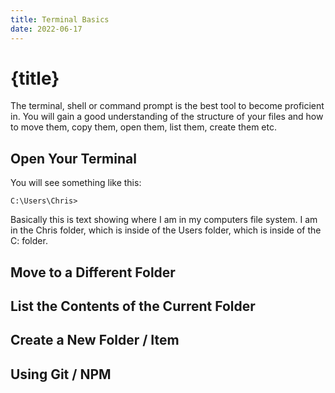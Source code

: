```yaml
---
title: Terminal Basics
date: 2022-06-17
---
```


# {title}

The terminal, shell or command prompt is the best tool to become proficient in. You will gain a good understanding of the structure of your files and how to move them, copy them, open them, list them, create them etc.

## Open Your Terminal

You will see something like this:
```
C:\Users\Chris>
```

Basically this is text showing where I am in my computers file system. I am in the Chris folder, which is inside of the Users folder, which is inside of the C: folder.

## Move to a Different Folder

## List the Contents of the Current Folder

## Create a New Folder / Item

## Using Git / NPM



